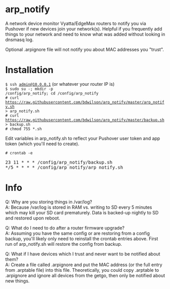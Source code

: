 # arp_notify
A network device monitor Vyatta/EdgeMax routers to notify you via Pushover if new devices
join your network(s). Helpful if you frequently add things to your network and
need to know what was added without looking in dnsmasq log. 

Optional .arpignore file will not notify you about MAC addresses you "trust". 

# Installation
<code>$ ssh admin@10.0.0.1</code> (or whatever your router IP is)<br>
<code>$ sudo su -; mkdir -p /config/arp_notify; cd /config/arp_notify</code><br>
<code># curl https://raw.githubusercontent.com/bdwilson/arp_notify/master/arp_notify.sh > arp_notify.sh</code><br>
<code># curl https://raw.githubusercontent.com/bdwilson/arp_notify/master/backup.sh > backup.sh</code><br>
<code># chmod 755 \*.sh</code><br>

Edit variables in arp_notify.sh to reflect your Pushover user token and app token (which you'll need to create). 

<code># crontab -e</code><br>
<pre>
23 11 * * * /config/arp_notify/backup.sh
*/5 * * * * /config/arp_notify/arp_notify.sh
</pre>

# Info
Q: Why are you storing things in /var/log?<br>
A: Because /var/log is stored in RAM vs. writing to SD every 5 minutes which may kill your SD card prematurely. Data is backed-up nightly to SD and restored upon reboot.<br>

Q: What do I need to do after a router firmware upgrade?<br>
A: Assuming you have the same config or are restoring from a config backup, you'll likely only need to reinstall the crontab entries above. First run of arp_notify.sh will restore the config from backup. 

Q: What if I have devices which I trust and never want to be notified about them?<br>
A: Create a file called .arpignore and put the MAC address (or the full entry
from .arptable file) into this file. Theoretically, you could copy .arptable to
.arpignore and ignore all devices from the getgo, then only be notified about
new things.

